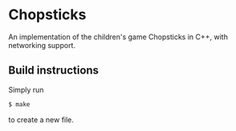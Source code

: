 # Chopsticks

An implementation of the children's game Chopsticks in C++, with networking support.

## Build instructions

Simply run

```bash
$ make
```

to create a new file.
